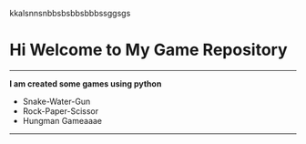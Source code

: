 kkalsnnsnbbsbsbbsbbbssggsgs



# Hi Welcome to My Game Repository
***

**I am created some games using python**
- Snake-Water-Gun
- Rock-Paper-Scissor
- Hungman Gameaaae
---

